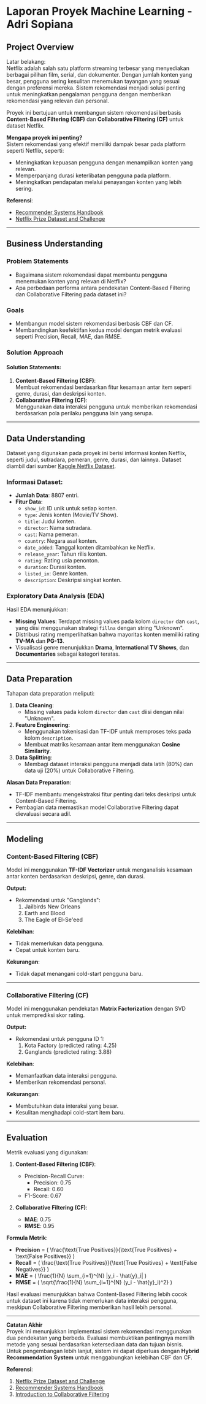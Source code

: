 # Laporan Proyek Machine Learning - Adri Sopiana

## Project Overview

Latar belakang:  
Netflix adalah salah satu platform streaming terbesar yang menyediakan berbagai pilihan film, serial, dan dokumenter. Dengan jumlah konten yang besar, pengguna sering kesulitan menemukan tayangan yang sesuai dengan preferensi mereka. Sistem rekomendasi menjadi solusi penting untuk meningkatkan pengalaman pengguna dengan memberikan rekomendasi yang relevan dan personal.  

Proyek ini bertujuan untuk membangun sistem rekomendasi berbasis **Content-Based Filtering (CBF)** dan **Collaborative Filtering (CF)** untuk dataset Netflix.  

**Mengapa proyek ini penting?**  
Sistem rekomendasi yang efektif memiliki dampak besar pada platform seperti Netflix, seperti:  
- Meningkatkan kepuasan pengguna dengan menampilkan konten yang relevan.
- Memperpanjang durasi keterlibatan pengguna pada platform.
- Meningkatkan pendapatan melalui penayangan konten yang lebih sering.

**Referensi**:  
- [Recommender Systems Handbook](https://link.springer.com/book/10.1007/978-1-4899-7637-6)  
- [Netflix Prize Dataset and Challenge](https://www.netflixprize.com/)  

---

## Business Understanding

### Problem Statements
- Bagaimana sistem rekomendasi dapat membantu pengguna menemukan konten yang relevan di Netflix?
- Apa perbedaan performa antara pendekatan Content-Based Filtering dan Collaborative Filtering pada dataset ini?

### Goals
- Membangun model sistem rekomendasi berbasis CBF dan CF.
- Membandingkan keefektifan kedua model dengan metrik evaluasi seperti Precision, Recall, MAE, dan RMSE.

### Solution Approach
#### Solution Statements:
1. **Content-Based Filtering (CBF)**:  
   Membuat rekomendasi berdasarkan fitur kesamaan antar item seperti genre, durasi, dan deskripsi konten.
2. **Collaborative Filtering (CF)**:  
   Menggunakan data interaksi pengguna untuk memberikan rekomendasi berdasarkan pola perilaku pengguna lain yang serupa.

---

## Data Understanding

Dataset yang digunakan pada proyek ini berisi informasi konten Netflix, seperti judul, sutradara, pemeran, genre, durasi, dan lainnya. Dataset diambil dari sumber [Kaggle Netflix Dataset]( https://www.kaggle.com/datasets/shivamb/netflix-shows).  

### Informasi Dataset:
- **Jumlah Data**: 8807 entri.
- **Fitur Data**:  
  - `show_id`: ID unik untuk setiap konten.
  - `type`: Jenis konten (Movie/TV Show).
  - `title`: Judul konten.
  - `director`: Nama sutradara.
  - `cast`: Nama pemeran.
  - `country`: Negara asal konten.
  - `date_added`: Tanggal konten ditambahkan ke Netflix.
  - `release_year`: Tahun rilis konten.
  - `rating`: Rating usia penonton.
  - `duration`: Durasi konten.
  - `listed_in`: Genre konten.
  - `description`: Deskripsi singkat konten.

### Exploratory Data Analysis (EDA)
Hasil EDA menunjukkan:
- **Missing Values**: Terdapat missing values pada kolom `director` dan `cast`, yang diisi menggunakan strategi `fillna` dengan string "Unknown".
- Distribusi rating memperlihatkan bahwa mayoritas konten memiliki rating **TV-MA** dan **PG-13**.
- Visualisasi genre menunjukkan **Drama**, **International TV Shows**, dan **Documentaries** sebagai kategori teratas.

---

## Data Preparation

Tahapan data preparation meliputi:
1. **Data Cleaning**:
   - Missing values pada kolom `director` dan `cast` diisi dengan nilai "Unknown".
2. **Feature Engineering**:
   - Menggunakan tokenisasi dan TF-IDF untuk memproses teks pada kolom `description`.
   - Membuat matriks kesamaan antar item menggunakan **Cosine Similarity**.
3. **Data Splitting**:
   - Membagi dataset interaksi pengguna menjadi data latih (80%) dan data uji (20%) untuk Collaborative Filtering.

**Alasan Data Preparation**:
- TF-IDF membantu mengekstraksi fitur penting dari teks deskripsi untuk Content-Based Filtering.
- Pembagian data memastikan model Collaborative Filtering dapat dievaluasi secara adil.

---

## Modeling

### Content-Based Filtering (CBF)
Model ini menggunakan **TF-IDF Vectorizer** untuk menganalisis kesamaan antar konten berdasarkan deskripsi, genre, dan durasi.

**Output:**
- Rekomendasi untuk "Ganglands":
  1. Jailbirds New Orleans  
  2. Earth and Blood  
  3. The Eagle of El-Se'eed  

**Kelebihan**:
- Tidak memerlukan data pengguna.
- Cepat untuk konten baru.  

**Kekurangan**:
- Tidak dapat menangani cold-start pengguna baru.

---

### Collaborative Filtering (CF)
Model ini menggunakan pendekatan **Matrix Factorization** dengan SVD untuk memprediksi skor rating.

**Output:**
- Rekomendasi untuk pengguna ID 1:
  1. Kota Factory (predicted rating: 4.25)  
  2. Ganglands (predicted rating: 3.88)  

**Kelebihan**:
- Memanfaatkan data interaksi pengguna.
- Memberikan rekomendasi personal.  

**Kekurangan**:
- Membutuhkan data interaksi yang besar.
- Kesulitan menghadapi cold-start item baru.

---

## Evaluation

Metrik evaluasi yang digunakan:
1. **Content-Based Filtering (CBF)**:
   - Precision-Recall Curve:
     - Precision: 0.75
     - Recall: 0.60
   - F1-Score: 0.67

2. **Collaborative Filtering (CF)**:
   - **MAE**: 0.75
   - **RMSE**: 0.95

**Formula Metrik**:
- **Precision** = \( \frac{\text{True Positives}}{\text{True Positives} + \text{False Positives}} \)
- **Recall** = \( \frac{\text{True Positives}}{\text{True Positives} + \text{False Negatives}} \)
- **MAE** = \( \frac{1}{N} \sum_{i=1}^{N} |y_i - \hat{y}_i| \)
- **RMSE** = \( \sqrt{\frac{1}{N} \sum_{i=1}^{N} (y_i - \hat{y}_i)^2} \)

Hasil evaluasi menunjukkan bahwa Content-Based Filtering lebih cocok untuk dataset ini karena tidak memerlukan data interaksi pengguna, meskipun Collaborative Filtering memberikan hasil lebih personal.

---

**Catatan Akhir**  
Proyek ini menunjukkan implementasi sistem rekomendasi menggunakan dua pendekatan yang berbeda. Evaluasi membuktikan pentingnya memilih metode yang sesuai berdasarkan ketersediaan data dan tujuan bisnis. Untuk pengembangan lebih lanjut, sistem ini dapat diperluas dengan **Hybrid Recommendation System** untuk menggabungkan kelebihan CBF dan CF.

**Referensi**:
1. [Netflix Prize Dataset and Challenge](https://www.netflixprize.com/)  
2. [Recommender Systems Handbook](https://link.springer.com/book/10.1007/978-1-4899-7637-6)  
3. [Introduction to Collaborative Filtering](https://towardsdatascience.com/collaborative-filtering-matrix-factorization-5d5f2c375db3)
